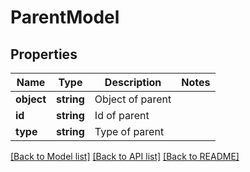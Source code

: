 # ParentModel

## Properties
Name | Type | Description | Notes
------------ | ------------- | ------------- | -------------
**object** | **string** | Object of parent | 
**id** | **string** | Id of parent | 
**type** | **string** | Type of parent | 

[[Back to Model list]](../README.md#documentation-for-models) [[Back to API list]](../README.md#documentation-for-api-endpoints) [[Back to README]](../README.md)


